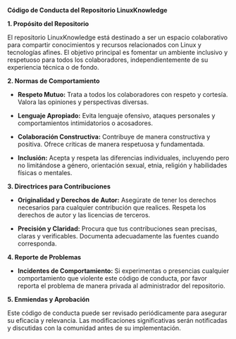 
**Código de Conducta del Repositorio LinuxKnowledge**

**1. Propósito del Repositorio**

El repositorio LinuxKnowledge está destinado a ser un espacio colaborativo para compartir conocimientos y recursos relacionados con Linux y tecnologías afines. El objetivo principal es fomentar un ambiente inclusivo y respetuoso para todos los colaboradores, independientemente de su experiencia técnica o de fondo.

**2. Normas de Comportamiento**

- **Respeto Mutuo:** Trata a todos los colaboradores con respeto y cortesía. Valora las opiniones y perspectivas diversas.
    
- **Lenguaje Apropiado:** Evita lenguaje ofensivo, ataques personales y comportamientos intimidatorios o acosadores.
    
- **Colaboración Constructiva:** Contribuye de manera constructiva y positiva. Ofrece críticas de manera respetuosa y fundamentada.
    
- **Inclusión:** Acepta y respeta las diferencias individuales, incluyendo pero no limitándose a género, orientación sexual, etnia, religión y habilidades físicas o mentales.
    

**3. Directrices para Contribuciones**

- **Originalidad y Derechos de Autor:** Asegúrate de tener los derechos necesarios para cualquier contribución que realices. Respeta los derechos de autor y las licencias de terceros.
    
- **Precisión y Claridad:** Procura que tus contribuciones sean precisas, claras y verificables. Documenta adecuadamente las fuentes cuando corresponda.
    

**4. Reporte de Problemas**

- **Incidentes de Comportamiento:** Si experimentas o presencias cualquier comportamiento que violente este código de conducta, por favor reporta el problema de manera privada al administrador del repositorio.

**5. Enmiendas y Aprobación**

Este código de conducta puede ser revisado periódicamente para asegurar su eficacia y relevancia. Las modificaciones significativas serán notificadas y discutidas con la comunidad antes de su implementación.


